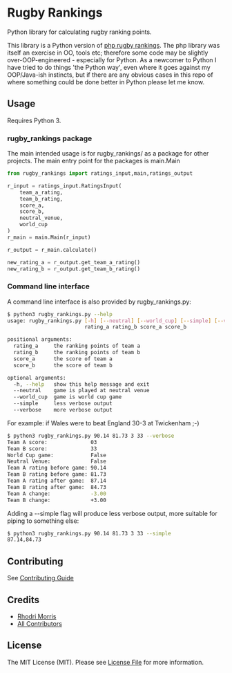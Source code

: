 # Rugby Rankings

Python library for calculating rugby ranking points.

This library is a Python version of [php rugby rankings](https://github.com/RhodriM/rugbyRankings). The php library was itself an exercise in OO, tools etc; therefore some code may be slightly over-OOP-engineered - especially for Python. As a newcomer to Python I have tried to do things 'the Python way', even where it goes against my OOP/Java-ish instincts, but if there are any obvious cases in this repo of where something could be done better in Python please let me know.

## Usage

Requires Python 3.

### rugby_rankings package

The main intended usage is for rugby_rankings/ as a package for other projects. The main entry point for the packages is main.Main

```python
from rugby_rankings import ratings_input,main,ratings_output

r_input = ratings_input.RatingsInput(
    team_a_rating,
    team_b_rating,
    score_a,
    score_b,
    neutral_venue,
    world_cup
)
r_main = main.Main(r_input)

r_output = r_main.calculate()

new_rating_a = r_output.get_team_a_rating()
new_rating_b = r_output.get_team_b_rating()
```

### Command line interface

A command line interface is also provided by rugby_rankings.py:
```bash
$ python3 rugby_rankings.py --help
usage: rugby_rankings.py [-h] [--neutral] [--world_cup] [--simple] [--verbose]
                         rating_a rating_b score_a score_b

positional arguments:
  rating_a     the ranking points of team a
  rating_b     the ranking points of team b
  score_a      the score of team a
  score_b      the score of team b

optional arguments:
  -h, --help   show this help message and exit
  --neutral    game is played at neutral venue
  --world_cup  game is world cup game
  --simple     less verbose output
  --verbose    more verbose output
```

For example: if Wales were to beat England 30-3 at Twickenham ;-)
```bash
$ python3 rugby_rankings.py 90.14 81.73 3 33 --verbose
Team A score:              03
Team B score:              33
World Cup game:            False
Neutral Venue:             False
Team A rating before game: 90.14
Team B rating before game: 81.73
Team A rating after game:  87.14
Team B rating after game:  84.73
Team A change:             -3.00
Team B change:             +3.00
```

Adding a --simple flag will produce less verbose output, more suitable for piping to something else:
```bash
$ python3 rugby_rankings.py 90.14 81.73 3 33 --simple
87.14,84.73
```

## Contributing

See [Contributing Guide](CONTRIBUTING.md)

## Credits

- [Rhodri Morris](https://github.com/RhodriM)
- [All Contributors](https://github.com/RhodriM/rugbyRankings/contributors)

## License

The MIT License (MIT). Please see [License File](LICENSE) for more information.
